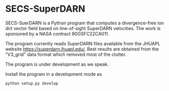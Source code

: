 # SECS-SuperDARN

SECS-SuerDARN is a Python program that computes a divergence-free ion dirt vector field based on line-of-sight SuperDARN velocities.  The work is
sponsored by a NASA contract 80GSFC22CA011.

The program currently reads SuperDARN files available from the JHUAPL website https://superdarn.jhuapl.edu/. Best results are obtained from the "V3_grid" 
data format which removed most of the clutter.

The program is under development as we speak.

Install the program in a development mode as
```
python setup.py develop
```
